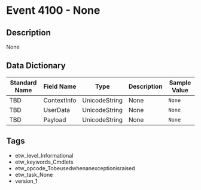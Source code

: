 # Event 4100 - None

## Description
None

## Data Dictionary
|Standard Name|Field Name|Type|Description|Sample Value|
|---|---|---|---|---|
|TBD|ContextInfo|UnicodeString|None|`None`|
|TBD|UserData|UnicodeString|None|`None`|
|TBD|Payload|UnicodeString|None|`None`|

## Tags
* etw_level_Informational
* etw_keywords_Cmdlets
* etw_opcode_Tobeusedwhenanexceptionisraised
* etw_task_None
* version_1